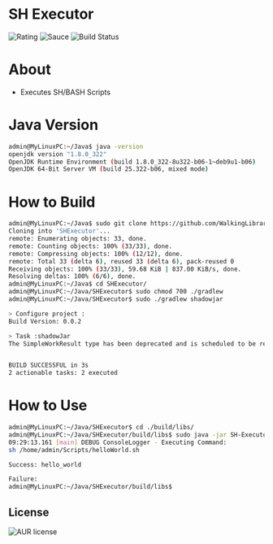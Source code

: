 # SH Executor

![Rating](https://img.shields.io/badge/Rating-0%2F10-red)
![Sauce](https://img.shields.io/badge/100%25-Spaghetti%20Code-orange)
![Build Status](https://img.shields.io/badge/Build-Passing-green)

# About

- Executes SH/BASH Scripts

# Java Version

````bash
admin@MyLinuxPC:~/Java$ java -version
openjdk version "1.8.0_322"
OpenJDK Runtime Environment (build 1.8.0_322-8u322-b06-1~deb9u1-b06)
OpenJDK 64-Bit Server VM (build 25.322-b06, mixed mode)
````

# How to Build

````bash
admin@MyLinuxPC:~/Java$ sudo git clone https://github.com/WalkingLibrary/SHExecutor --tags
Cloning into 'SHExecutor'...
remote: Enumerating objects: 33, done.
remote: Counting objects: 100% (33/33), done.
remote: Compressing objects: 100% (12/12), done.
remote: Total 33 (delta 6), reused 33 (delta 6), pack-reused 0
Receiving objects: 100% (33/33), 59.68 KiB | 837.00 KiB/s, done.
Resolving deltas: 100% (6/6), done.
admin@MyLinuxPC:~/Java$ cd SHExecutor/
admin@MyLinuxPC:~/Java/SHExecutor$ sudo chmod 700 ./gradlew
admin@MyLinuxPC:~/Java/SHExecutor$ sudo ./gradlew shadowjar

> Configure project :
Build Version: 0.0.2

> Task :shadowJar
The SimpleWorkResult type has been deprecated and is scheduled to be removed in Gradle 5.0. Please use WorkResults.didWork() instead.


BUILD SUCCESSFUL in 3s
2 actionable tasks: 2 executed
````

# How to Use

````bash
admin@MyLinuxPC:~/Java/SHExecutor$ cd ./build/libs/
admin@MyLinuxPC:~/Java/SHExecutor/build/libs$ sudo java -jar SH-Executor-0.0.2-all.jar "/home/admin/Scripts/helloWorld.sh"
09:29:13.161 [main] DEBUG ConsoleLogger - Executing Command:
sh /home/admin/Scripts/helloWorld.sh

Success: hello_world

Failure:
admin@MyLinuxPC:~/Java/SHExecutor/build/libs$
````

License
----
![AUR license](https://img.shields.io/badge/License-MIT-blue)

